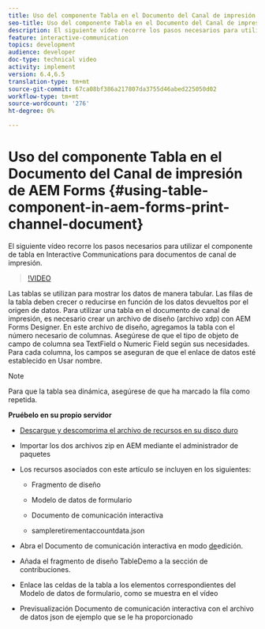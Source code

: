```yaml
---
title: Uso del componente Tabla en el Documento del Canal de impresión de AEM Forms
seo-title: Uso del componente Tabla en el Documento del Canal de impresión de AEM Forms
description: El siguiente vídeo recorre los pasos necesarios para utilizar el componente de tabla en Interactive Communications para documentos de canal de impresión.
feature: interactive-communication
topics: development
audience: developer
doc-type: technical video
activity: implement
version: 6.4,6.5
translation-type: tm+mt
source-git-commit: 67ca08bf386a217807da3755d46abed225050d02
workflow-type: tm+mt
source-wordcount: '276'
ht-degree: 0%

---
```



# Uso del componente Tabla en el Documento del Canal de impresión de AEM Forms {#using-table-component-in-aem-forms-print-channel-document}

El siguiente vídeo recorre los pasos necesarios para utilizar el componente de tabla en Interactive Communications para documentos de canal de impresión.

>[!VIDEO](https://video.tv.adobe.com/v/27769?quality=9&learn=on)

Las tablas se utilizan para mostrar los datos de manera tabular. Las filas de la tabla deben crecer o reducirse en función de los datos devueltos por el origen de datos. Para utilizar una tabla en el documento de canal de impresión, es necesario crear un archivo de diseño (archivo xdp) con AEM Forms Designer. En este archivo de diseño, agregamos la tabla con el número necesario de columnas. Asegúrese de que el tipo de objeto de campo de columna sea TextField o Numeric Field según sus necesidades. Para cada columna, los campos se aseguran de que el enlace de datos esté establecido en Usar nombre.

>[!NOTE]
Para que la tabla sea dinámica, asegúrese de que ha marcado la fila como repetida.

**Pruébelo en su propio servidor**

* [Descargue y descomprima el archivo de recursos en su disco duro](assets/usingtablesinprintchannel.zip)

* Importar los dos archivos zip en AEM mediante el administrador de paquetes

* Los recursos asociados con este artículo se incluyen en los siguientes:

   * Fragmento de diseño

   * Modelo de datos de formulario

   * Documento de comunicación interactiva
   * sampleretirementaccountdata.json

* Abra el Documento de comunicación interactiva en modo [de](http://localhost:4502/editor.html/content/forms/af/401kstatement/tablesinprintdocument/channels/print.html)edición.

* Añada el fragmento de diseño TableDemo a la sección de contribuciones.
* Enlace las celdas de la tabla a los elementos correspondientes del Modelo de datos de formulario, como se muestra en el vídeo

* Previsualización Documento de comunicación interactiva con el archivo de datos json de ejemplo que se le ha proporcionado

